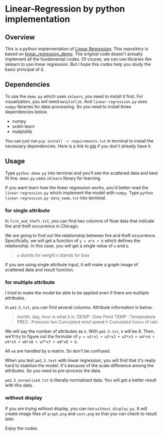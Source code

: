 # Linear-Regression by python implementation

## Overview

This is a python implementation of [Linear Regression](http://www.statisticssolutions.com/what-is-linear-regression/). This repository is based on [linear_regression_demo](https://github.com/llSourcell/linear_regression_demo). The original code doesn't actually implement all the fundamental codes. Of course, we can use libraries like sklearn to use linear regression. But I hope this codes help you study the basic principal of it.

## Dependencies

To use the `demo.py` which uses `sklearn`, you need to install it first. For visualization, you will need `matplotlib`. And `linear-regression.py` uses `numpy` libraries for data-processing. So you need to install three dependencies below.

* numpy
* scikit-learn
* matplotlib

You can just run `pip install -r requirements.txt` in terminal to install the necessary dependencies. Here is a link to [pip](https://pip.pypa.io/en/stable/installing/) if you don't already have it.

## Usage

Type `python demo.py` into terminal and you'll see the scattered data and best fit line. `demo.py` uses `sklearn` library for learning. 

If you want learn how the linear regression works, you'd better read the `linear-regression.py` which implement the model with `numpy`. Type `python linear-regression.py data_name.txt` into terminal.

### for single attribute

In `fire_and_theft.txt`, you can find two columns of float data that indicate fire and theft occurrence in Chicago.

We are going to find out the relationship between fire and theft occurrence. Specifically, we will get a function of `y = w*x + b` which defines the relationship. In this case, you will get a single value of `w` and `b`.

> `w` stands for weight
> `b` stands for bias

If you are using single attribute input, it will make a graph image of scattered data and result function.

### for multiple attribute

I tried to make the model be able to be applied even if there are multiple attributes.

In `pm2.5.txt`, you can find several columns. Attribute information is below. 

> month, day, hour is what it is.
> DEWP : Dew Point
> TEMP : Temperature
> PRES : Pressure
> lws Cumulated wind speed
> lr Cumulated hours of rain

We will say the number of attributes as `k`. With `pm2.5.txt`, `k` will be 8. Then, we'll try to figure out the formular of `y = w1*x1 + w2*x2 + w3*x3 + w4*x4 + w5*x5 + w6*x6 + w7*x7 + w8*x8 + b`.

All `w`s are handled by a matrix. So don't be confused.

When you test `pm2.5.text` with linear regression, you will find that it's really hard to stabilize the model. It's because of the scale difference among the attributes. So you need to pre-process the data. 

`pm2.5_normalized.txt` is literally normalized data. You will get a better result with this data.

### without display

If you are trying without display, you can run `without_display.py`. It will create image files of `graph.png` and `cost.png` so that you can check to result later.

Enjoy the codes.
